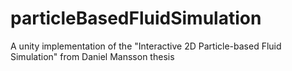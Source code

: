 # particleBasedFluidSimulation
A unity implementation of the "Interactive 2D Particle-based Fluid Simulation" from Daniel Mansson thesis
